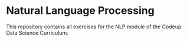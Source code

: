 # Natural Language Processing
This repository contains all exercises for the NLP module of the Codeup Data Science Curriculum.